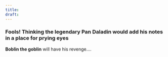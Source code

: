 ```yaml
---
title: 
draft:
---
```

### Fools! Thinking the legendary Pan Daladin would add his notes in a place for prying eyes

**Boblin the goblin** will have his revenge....

